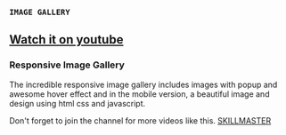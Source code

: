 
### `IMAGE GALLERY`
## [Watch it on youtube](https://www.youtube.com/watch?v=MiB4VS6iThU)
### Responsive Image Gallery
The incredible responsive image gallery includes images with popup and awesome hover effect and in the mobile version, a beautiful image and design using html css and javascript.

Don't forget to join the channel for more videos like this.
[SKILLMASTER](https://www.youtube.com/channel/UCWAxpLP-h8PHCDZMomhc01Q)

